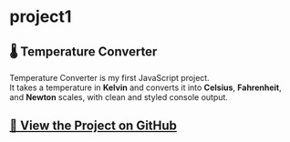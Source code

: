 <h1>project1</h1>

## 🌡️ Temperature Converter 

Temperature Converter is my first JavaScript project.  
It takes a temperature in **Kelvin** and converts it into **Celsius**, **Fahrenheit**, and **Newton** scales, with clean and styled console output.  

[🔗 View the Project on GitHub](https://github.com/SunilKumarPeela/TemperatureConverter)
--
